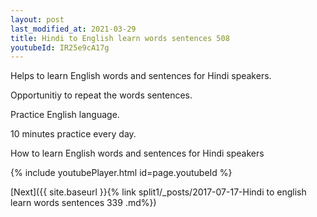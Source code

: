 ```yaml
---
layout: post
last_modified_at: 2021-03-29
title: Hindi to English learn words sentences 508 
youtubeId: IR25e9cA17g
---
```

 
 
Helps to learn English words and sentences for Hindi speakers.

Opportunitiy to repeat the words sentences. 

Practice English language. 
 
10 minutes practice every day. 
 
How to learn English words and sentences for Hindi speakers 
 
{% include youtubePlayer.html id=page.youtubeId %}
 
 
[Next]({{ site.baseurl }}{% link  split1/_posts/2017-07-17-Hindi to english learn words sentences 339 .md%})
 

